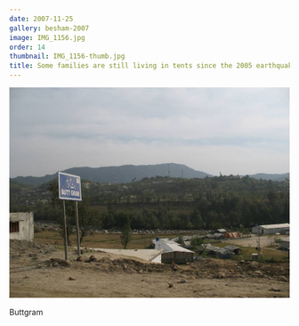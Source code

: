 ```yaml
---
date: 2007-11-25
gallery: besham-2007
image: IMG_1156.jpg
order: 14
thumbnail: IMG_1156-thumb.jpg
title: Some families are still living in tents since the 2005 earthquake
---
```


![Some families are still living in tents since the 2005 earthquake](./IMG_1156.jpg)

Buttgram